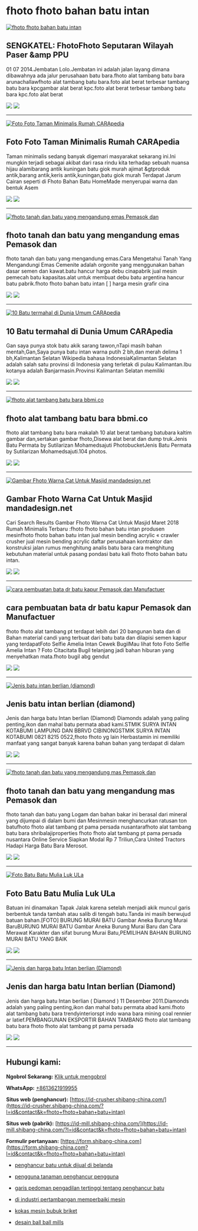 # fhoto fhoto bahan batu intan

<a href="https://swt.shibang-china.com/?l=id&img&k=fhoto+fhoto+bahan+batu+intan" target="_blank">![fhoto fhoto bahan batu intan](http://static.shibang-china.com/all-800x300/749.jpg)</a>

## SENGKATEL: FhotoFhoto Seputaran Wilayah Paser &amp PPU
01 07 2014.Jembatan Lolo.Jembatan ini adalah jalan layang dimana dibawahnya ada jalur perusahaan batu bara.fhoto alat tambang batu bara arunachallawfhoto alat tambang batu bara.foto alat berat terbesar tambang batu bara kpcgambar alat berat kpc.foto alat berat terbesar tambang batu bara kpc.foto alat berat


<a href="https://whatsapp.shibangsoft.com/WhatsApp.php" target="_blank" title="WhatsApp">![](http://static.shibang-china.com/icon/whatsapp.png)</a> <a href="https://swt.shibang-china.com/?l=id&icon&k=fhoto+fhoto+bahan+batu+intan" target="_blank">![](http://static.shibang-china.com/icon/chat-id.png)</a>

---

<a href="https://swt.shibang-china.com/?l=id&img&k=fhoto+fhoto+bahan+batu+intan" target="_blank">![Foto Foto Taman Minimalis Rumah CARApedia](http://static.shibang-china.com/all-800x300/1423.jpg)</a>

## Foto Foto Taman Minimalis Rumah CARApedia
Taman minimalis sedang banyak digemari masyarakat sekarang ini.Ini mungkin terjadi sebagai akibat dari rasa rindu kita terhadap sebuah nuansa hijau alamibarang antik kuningan batu giok murah ajimat &gtproduk antik,barang antik,keris antik,kuningan,batu giok murah Terdapat Jarum Cairan seperti di Fhoto Bahan Batu HomeMade menyerupai warna dan bentuk Asem


<a href="https://whatsapp.shibangsoft.com/WhatsApp.php" target="_blank" title="WhatsApp">![](http://static.shibang-china.com/icon/whatsapp.png)</a> <a href="https://swt.shibang-china.com/?l=id&icon&k=fhoto+fhoto+bahan+batu+intan" target="_blank">![](http://static.shibang-china.com/icon/chat-id.png)</a>

---

<a href="https://swt.shibang-china.com/?l=id&img&k=fhoto+fhoto+bahan+batu+intan" target="_blank">![fhoto tanah dan batu yang mengandung emas Pemasok dan](http://static.shibang-china.com/all-800x300/393.jpg)</a>

## fhoto tanah dan batu yang mengandung emas Pemasok dan
fhoto tanah dan batu yang mengandung emas.Cara Mengetahui Tanah Yang Mengandungi Emas Cemenite adalah orgonite yang menggunakan bahan dasar semen dan kawat.batu hancur harga debu cinapabrik jual mesin pemecah batu kapasitas.alat untuk membuat debu batu argentina hancur batu pabrik.fhoto fhoto bahan batu intan [ ] harga mesin grafir cina


<a href="https://whatsapp.shibangsoft.com/WhatsApp.php" target="_blank" title="WhatsApp">![](http://static.shibang-china.com/icon/whatsapp.png)</a> <a href="https://swt.shibang-china.com/?l=id&icon&k=fhoto+fhoto+bahan+batu+intan" target="_blank">![](http://static.shibang-china.com/icon/chat-id.png)</a>

---

<a href="https://swt.shibang-china.com/?l=id&img&k=fhoto+fhoto+bahan+batu+intan" target="_blank">![10 Batu termahal di Dunia Umum CARApedia](http://static.shibang-china.com/all-800x300/1525.jpg)</a>

## 10 Batu termahal di Dunia Umum CARApedia
Gan saya punya stok batu akik sarang tawon,nTapi masih bahan mentah,Gan,Saya punya batu intan warna putih 2 bh,dan merah delima 1 bh,Kalimantan Selatan Wikipedia bahasa IndonesiaKalimantan Selatan adalah salah satu provinsi di Indonesia yang terletak di pulau Kalimantan.Ibu kotanya adalah Banjarmasin.Provinsi Kalimantan Selatan memiliki


<a href="https://whatsapp.shibangsoft.com/WhatsApp.php" target="_blank" title="WhatsApp">![](http://static.shibang-china.com/icon/whatsapp.png)</a> <a href="https://swt.shibang-china.com/?l=id&icon&k=fhoto+fhoto+bahan+batu+intan" target="_blank">![](http://static.shibang-china.com/icon/chat-id.png)</a>

---

<a href="https://swt.shibang-china.com/?l=id&img&k=fhoto+fhoto+bahan+batu+intan" target="_blank">![fhoto alat tambang batu bara bbmi.co](http://static.shibang-china.com/all-800x300/1248.jpg)</a>

## fhoto alat tambang batu bara bbmi.co
fhoto alat tambang batu bara makalah 10 alat berat tambang batubara kaltim gambar dan,sertakan gambar fhoto,Disewa alat berat dan dump truk.Jenis Batu Permata by Sutilarizan Mohamedsajuti PhotobucketJenis Batu Permata by Sutilarizan Mohamedsajuti.104 photos.


<a href="https://whatsapp.shibangsoft.com/WhatsApp.php" target="_blank" title="WhatsApp">![](http://static.shibang-china.com/icon/whatsapp.png)</a> <a href="https://swt.shibang-china.com/?l=id&icon&k=fhoto+fhoto+bahan+batu+intan" target="_blank">![](http://static.shibang-china.com/icon/chat-id.png)</a>

---

<a href="https://swt.shibang-china.com/?l=id&img&k=fhoto+fhoto+bahan+batu+intan" target="_blank">![Gambar Fhoto Warna Cat Untuk Masjid mandadesign.net](http://static.shibang-china.com/all-800x300/758.jpg)</a>

## Gambar Fhoto Warna Cat Untuk Masjid mandadesign.net
Cari Search Results Gambar Fhoto Warna Cat Untuk Masjid Maret 2018 Rumah Minimalis Terbaru :fhoto fhoto bahan batu intan produsen mesinfhoto fhoto bahan batu intan jual mesin bending acrylic « crawler crusher jual mesin bending acrylic daftar perusahaan kontraktor dan konstruksi jalan rumus menghitung analis batu bara cara menghitung kebutuhan material untuk pasang pondasi batu kali fhoto fhoto bahan batu intan.


<a href="https://whatsapp.shibangsoft.com/WhatsApp.php" target="_blank" title="WhatsApp">![](http://static.shibang-china.com/icon/whatsapp.png)</a> <a href="https://swt.shibang-china.com/?l=id&icon&k=fhoto+fhoto+bahan+batu+intan" target="_blank">![](http://static.shibang-china.com/icon/chat-id.png)</a>

---

<a href="https://swt.shibang-china.com/?l=id&img&k=fhoto+fhoto+bahan+batu+intan" target="_blank">![cara pembuatan bata dr batu kapur Pemasok dan Manufactuer](http://static.shibang-china.com/all-800x300/960.jpg)</a>

## cara pembuatan bata dr batu kapur Pemasok dan Manufactuer
fhoto fhoto alat tambang pt terdapat lebih dari 20 bangunan bata dan di Bahan material candi yang terbuat dari batu bata dan dilapisi semen kapur yang terdapatFoto Selfie Amelia Intan Cewek BugilMau lihat foto Foto Selfie Amelia Intan ? Foto Citacitata Bugil telanjang jadi bahan hiburan yang menyehatkan mata.fhoto bugil abg gendut


<a href="https://whatsapp.shibangsoft.com/WhatsApp.php" target="_blank" title="WhatsApp">![](http://static.shibang-china.com/icon/whatsapp.png)</a> <a href="https://swt.shibang-china.com/?l=id&icon&k=fhoto+fhoto+bahan+batu+intan" target="_blank">![](http://static.shibang-china.com/icon/chat-id.png)</a>

---

<a href="https://swt.shibang-china.com/?l=id&img&k=fhoto+fhoto+bahan+batu+intan" target="_blank">![Jenis batu intan berlian (diamond)](http://static.shibang-china.com/all-800x300/647.jpg)</a>

## Jenis batu intan berlian (diamond)
Jenis dan harga batu Intan berlian (Diamond) Diamonds adalah yang paling penting,ikon dan mahal batu permata abad kami.STMIK SURYA INTAN KOTABUMI LAMPUNG DAN BBRVD CIBINONGSTMIK SURYA INTAN KOTABUMI 0821 8215 0522,fhoto fhoto yg lain Herbastamin ini memiliki manfaat yang sangat banyak karena bahan bahan yang terdapat di dalam


<a href="https://whatsapp.shibangsoft.com/WhatsApp.php" target="_blank" title="WhatsApp">![](http://static.shibang-china.com/icon/whatsapp.png)</a> <a href="https://swt.shibang-china.com/?l=id&icon&k=fhoto+fhoto+bahan+batu+intan" target="_blank">![](http://static.shibang-china.com/icon/chat-id.png)</a>

---

<a href="https://swt.shibang-china.com/?l=id&img&k=fhoto+fhoto+bahan+batu+intan" target="_blank">![fhoto tanah dan batu yang mengandung mas Pemasok dan](http://static.shibang-china.com/all-800x300/942.jpg)</a>

## fhoto tanah dan batu yang mengandung mas Pemasok dan
fhoto tanah dan batu yang Logam dan bahan bakar ini berasal dari mineral yang dijumpai di dalam bumi dan Mesinmesin menghancurkan ratusan ton batufhoto fhoto alat tambang pt pama persada nusantarafhoto alat tambang batu bara shribalajiproperties fhoto fhoto alat tambang pt pama persada nusantara Online Service Siapkan Modal Rp 7 Triliun,Cara United Tractors Hadapi Harga Batu Bara Merosot.


<a href="https://whatsapp.shibangsoft.com/WhatsApp.php" target="_blank" title="WhatsApp">![](http://static.shibang-china.com/icon/whatsapp.png)</a> <a href="https://swt.shibang-china.com/?l=id&icon&k=fhoto+fhoto+bahan+batu+intan" target="_blank">![](http://static.shibang-china.com/icon/chat-id.png)</a>

---

<a href="https://swt.shibang-china.com/?l=id&img&k=fhoto+fhoto+bahan+batu+intan" target="_blank">![Foto Batu Batu Mulia Luk ULa](http://static.shibang-china.com/all-800x300/1499.jpg)</a>

## Foto Batu Batu Mulia Luk ULa
Batuan ini dinamakan Tapak Jalak karena setelah menjadi akik muncul garis berbentuk tanda tambah atau salib di tengah batu.Tanda ini masih berwujud batuan bahan.[FOTO] BURUNG MURAI BATU Gambar Aneka Burung Murai BaruBURUNG MURAI BATU Gambar Aneka Burung Murai Baru dan Cara Merawat Karakter dan sifat burung Murai Batu,PEMILIHAN BAHAN BURUNG MURAI BATU YANG BAIK


<a href="https://whatsapp.shibangsoft.com/WhatsApp.php" target="_blank" title="WhatsApp">![](http://static.shibang-china.com/icon/whatsapp.png)</a> <a href="https://swt.shibang-china.com/?l=id&icon&k=fhoto+fhoto+bahan+batu+intan" target="_blank">![](http://static.shibang-china.com/icon/chat-id.png)</a>

---

<a href="https://swt.shibang-china.com/?l=id&img&k=fhoto+fhoto+bahan+batu+intan" target="_blank">![Jenis dan harga batu Intan berlian (Diamond)](http://static.shibang-china.com/all-800x300/428.jpg)</a>

## Jenis dan harga batu Intan berlian (Diamond)
Jenis dan harga batu Intan berlian ( Diamond ) 11 Desember 2011.Diamonds adalah yang paling penting,ikon dan mahal batu permata abad kami.fhoto alat tambang batu bara trendyinteriorspt indo wana bara mining coal rennier ar latief.PEMBANGUNAN EKSPORTIR BAHAN TAMBANG fhoto alat tambang batu bara fhoto fhoto alat tambang pt pama persada


<a href="https://whatsapp.shibangsoft.com/WhatsApp.php" target="_blank" title="WhatsApp">![](http://static.shibang-china.com/icon/whatsapp.png)</a> <a href="https://swt.shibang-china.com/?l=id&icon&k=fhoto+fhoto+bahan+batu+intan" target="_blank">![](http://static.shibang-china.com/icon/chat-id.png)</a>

---
## Hubungi kami:

**Ngobrol Sekarang:** [Klik untuk mengobrol](https://swt.shibang-china.com?l=id&contact&k=fhoto+fhoto+bahan+batu+intan)

**WhatsApp:**  [+8613621919955](https://whatsapp.shibangsoft.com/WhatsApp.php)

**Situs web (penghancur):** [https://id-crusher.shibang-china.com/](https://id-crusher.shibang-china.com/?l=id&contact&k=fhoto+fhoto+bahan+batu+intan)

**Situs web (pabrik):** [https://id-mill.shibang-china.com/](https://id-mill.shibang-china.com/?l=id&contact&k=fhoto+fhoto+bahan+batu+intan)

**Formulir pertanyaan:** [https://form.shibang-china.com](https://form.shibang-china.com?l=id&contact&k=fhoto+fhoto+bahan+batu+intan)

* [penghancur batu untuk dijual di belanda](../48/penghancur%20batu%20untuk%20dijual%20di%20belanda.md)

* [pengguna tanaman penghancur pengguna](../43/pengguna%20tanaman%20penghancur%20pengguna.md)

* [garis pedoman pengadilan tertinggi tentang penghancur batu](../50/garis%20pedoman%20pengadilan%20tertinggi%20tentang%20penghancur%20batu.md)

* [di industri pertambangan memperbaiki mesin](../45/di%20industri%20pertambangan%20memperbaiki%20mesin.md)

* [kokas mesin bubuk briket](../41/kokas%20mesin%20bubuk%20briket.md)

* [desain ball ball mills](../50/desain%20ball%20ball%20mills.md)